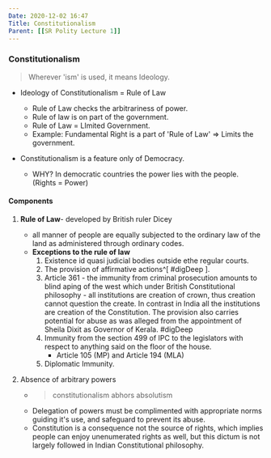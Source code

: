```yaml
---
Date: 2020-12-02 16:47
Title: Constitutionalism
Parent: [[SR Polity Lecture 1]]
---
```


### Constitutionalism

> Wherever 'ism' is used, it means Ideology.

*   Ideology of Constitutionalism = Rule of Law
    *   Rule of Law checks the arbitrariness of power.
    *   Rule of law is on part of the government.
    *   Rule of Law = LImited Government.
    *   Example: Fundamental Right is a part of 'Rule of Law' => Limits the government.

*   Constitutionalism is a feature only of Democracy.
    *   WHY? In democratic countries the power lies with the people. (Rights = Power)


<!--- MPuri Notes starts here --->

#### Components
1. **Rule of Law**- developed by British ruler Dicey
   - all manner of people are equally subjected to the ordinary law of the land as administered through ordinary codes.
   - **Exceptions to the rule of law**
     1. Existence id quasi judicial bodies outside ethe regular courts.
     2. The provision of affirmative actions^[ #digDeep ].
     3. Article 361 - the immunity from criminal prosecution amounts to blind aping of the west which under British Constitutional philosophy - all institutions are creation of crown, thus creation cannot question the create. 
     In contrast in India all the institutions are creation of the Constitution. The provision also carries potential for abuse as was alleged from the appointment of Sheila Dixit as Governor of Kerala. #digDeep
     4. Immunity from the section 499 of IPC to the legislators with respect to anything said on the floor of the house. 
        - Article 105 (MP) and Article 194 (MLA) 
     5. Diplomatic Immunity.

2. Absence of arbitrary powers
   - > constitutionalism abhors absolutism
   - Delegation of powers must be complimented with appropriate norms guiding it's use, and safeguard to prevent its abuse.
   - Constitution is a consequence not the source of rights, which implies people can enjoy unenumerated rights as well, but this dictum is not largely followed in Indian Constitutional philosophy. 